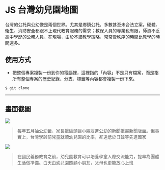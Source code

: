 # JS 台灣幼兒園地圖

台灣的公托與公幼像是兩個世界。尤其是鄉鎮公托，多數甚至未合法立案，硬體、衛生、消防安全都跟不上現代教育服務的需求；教保人員的專業也有限，師資不乏高中學歷的公務人員，在現場，由於不諳教學策略，常常管秩序的時間比教學的時間還多。

## 使用方式
- 把整個專案複製一份到你的電腦裡，這裡指的「內容」不是只有檔案，而是指所有整個專案的歷史紀錄、分支、標籤等內容都會複製一份下來。
```sh
$ git clone
```

----

## 畫面截圖
![](https://i.imgur.com/3wDhFlK.png)
> 每年五月抽公幼籤，家長搶破頭讓小朋友進公幼的新聞搶盡新聞版面。但事實上，台灣學齡前兒童就讀幼兒園的比率，卻遠低於日韓等先進國家

![](https://i.imgur.com/YZECSoH.png)
> 在國民義務教育之前，幼兒園教育可以培養學童人際交流能力，提早為團體生活做準備。白天由幼兒園照顧小朋友，父母也更能放心上班
